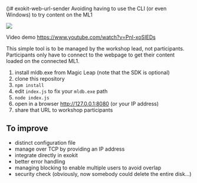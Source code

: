  ()# exokit-web-url-sender
Avoiding having to use the CLI (or even Windows) to try content on the ML1

![](https://fabien.benetou.fr/pub/home/WebARFOSDEM2019/nocli.gif)

Video demo https://www.youtube.com/watch?v=PnI-xoSIEDs

This simple tool is to be managed by the workshop lead, not participants. Participants only have to connect to the webpage to get their content loaded on the connected ML1.

1. install mldb.exe from Magic Leap (note that the SDK is optional)
1. clone this repository
1. `npm install`
1. edit `index.js` to fix your `mldb.exe` path 
1. `node index.js`
1. open in a browser http://127.0.0.1:8080 (or your IP address)
1. share that URL to workshop participants

## To improve
- distinct configuration file
- manage over TCP by providing an IP address
- integrate directly in exokit
- better error handling
- managing blocking to enable multiple users to avoid overlap
- security check (obviously, now somebody could delete the entire disk...)
